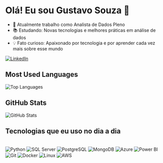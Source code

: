 # Olá! Eu sou Gustavo Souza 👋 

- 🌟 Atualmente trabalho como Analista de Dados Pleno
- 📚 Estudando: Novas tecnologias e melhores práticas em análise de dados
- 💡 Fato curioso: Apaixonado por tecnologia e por aprender cada vez mais sobre esse mundo

[![LinkedIn](https://img.shields.io/badge/LinkedIn-0077B5?style=for-the-badge&logo=linkedin&logoColor=white)](https://www.linkedin.com/in/gustavo-hcs/)
##

## Most Used Languages
![Top Languages](https://github-readme-stats.vercel.app/api/top-langs/?username=Gus-hcs&layout=compact&theme=dark&v=3)

## GitHub Stats
![GitHub Stats](https://github-readme-stats.vercel.app/api?username=Gus-hcs&show_icons=true&theme=dark&v=3)

## Tecnologias que eu uso no dia a dia 
<div style="display: inline_block"><br/>
  <img align="center" alt="Python" src="https://img.shields.io/badge/-Python-3776AB?style=flat-square&logo=python&logoColor=white" />
  <img align="center" alt="SQL Server" src="https://img.shields.io/badge/-Microsoft%20SQL%20Server-CC2927?style=flat-square&logo=microsoftsqlserver&logoColor=white" />
  <img align="center" alt="PostgreSQL" src="https://img.shields.io/badge/-PostgreSQL-336791?style=flat-square&logo=postgresql&logoColor=white" />
  <img align="center" alt="MongoDB" src="https://img.shields.io/badge/-MongoDB-47A248?style=flat-square&logo=mongodb&logoColor=white" />
  <img align="center" alt="Azure" src="https://img.shields.io/badge/-Microsoft%20Azure-0089D6?style=flat-square&logo=microsoftazure&logoColor=white" />
  <img align="center" alt="Power BI" src="https://img.shields.io/badge/-Power%20BI-F2C811?style=flat-square&logo=powerbi&logoColor=white" />
  <img align="center" alt="Git" src="https://img.shields.io/badge/-Git-F05032?style=flat-square&logo=git&logoColor=white" />
  <img align="center" alt="Docker" src="https://img.shields.io/badge/-Docker-2496ED?style=flat-square&logo=docker&logoColor=white" />
  <img align="center" alt="Linux" src="https://img.shields.io/badge/-Linux-FCC624?style=flat-square&logo=linux&logoColor=white" />
  <img align="center" alt="AWS" src="https://img.shields.io/badge/-AWS-232F3E?style=flat-square&logo=amazonaws&logoColor=white" />
</div><br/>

